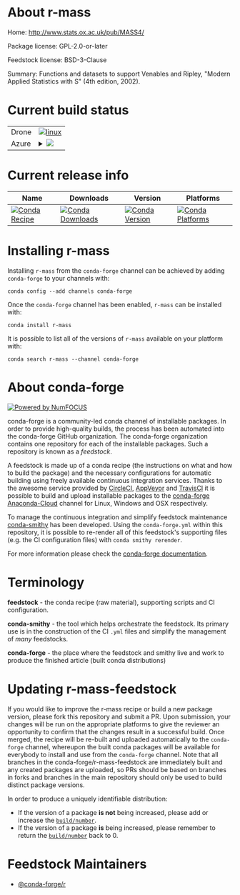 About r-mass
============

Home: http://www.stats.ox.ac.uk/pub/MASS4/

Package license: GPL-2.0-or-later

Feedstock license: BSD-3-Clause

Summary: Functions and datasets to support Venables and Ripley, "Modern Applied Statistics with S" (4th edition, 2002).



Current build status
====================


<table><tr>
    <td>Drone</td>
    <td>
      <a href="https://cloud.drone.io/conda-forge/r-mass-feedstock">
        <img alt="linux" src="https://img.shields.io/drone/build/conda-forge/r-mass-feedstock/master.svg?label=Linux">
      </a>
    </td>
  </tr>
    
  <tr>
    <td>Azure</td>
    <td>
      <details>
        <summary>
          <a href="https://dev.azure.com/conda-forge/feedstock-builds/_build/latest?definitionId=1334&branchName=master">
            <img src="https://dev.azure.com/conda-forge/feedstock-builds/_apis/build/status/r-mass-feedstock?branchName=master">
          </a>
        </summary>
        <table>
          <thead><tr><th>Variant</th><th>Status</th></tr></thead>
          <tbody><tr>
              <td>linux_64_r_base3.6target_platformlinux-64</td>
              <td>
                <a href="https://dev.azure.com/conda-forge/feedstock-builds/_build/latest?definitionId=1334&branchName=master">
                  <img src="https://dev.azure.com/conda-forge/feedstock-builds/_apis/build/status/r-mass-feedstock?branchName=master&jobName=linux&configuration=linux_64_r_base3.6target_platformlinux-64" alt="variant">
                </a>
              </td>
            </tr><tr>
              <td>linux_64_r_base4.0target_platformlinux-64</td>
              <td>
                <a href="https://dev.azure.com/conda-forge/feedstock-builds/_build/latest?definitionId=1334&branchName=master">
                  <img src="https://dev.azure.com/conda-forge/feedstock-builds/_apis/build/status/r-mass-feedstock?branchName=master&jobName=linux&configuration=linux_64_r_base4.0target_platformlinux-64" alt="variant">
                </a>
              </td>
            </tr><tr>
              <td>linux_aarch64_r_base3.6target_platformlinux-aarch64</td>
              <td>
                <a href="https://dev.azure.com/conda-forge/feedstock-builds/_build/latest?definitionId=1334&branchName=master">
                  <img src="https://dev.azure.com/conda-forge/feedstock-builds/_apis/build/status/r-mass-feedstock?branchName=master&jobName=linux&configuration=linux_aarch64_r_base3.6target_platformlinux-aarch64" alt="variant">
                </a>
              </td>
            </tr><tr>
              <td>linux_aarch64_r_base4.0target_platformlinux-aarch64</td>
              <td>
                <a href="https://dev.azure.com/conda-forge/feedstock-builds/_build/latest?definitionId=1334&branchName=master">
                  <img src="https://dev.azure.com/conda-forge/feedstock-builds/_apis/build/status/r-mass-feedstock?branchName=master&jobName=linux&configuration=linux_aarch64_r_base4.0target_platformlinux-aarch64" alt="variant">
                </a>
              </td>
            </tr><tr>
              <td>linux_ppc64le_r_base3.6target_platformlinux-ppc64le</td>
              <td>
                <a href="https://dev.azure.com/conda-forge/feedstock-builds/_build/latest?definitionId=1334&branchName=master">
                  <img src="https://dev.azure.com/conda-forge/feedstock-builds/_apis/build/status/r-mass-feedstock?branchName=master&jobName=linux&configuration=linux_ppc64le_r_base3.6target_platformlinux-ppc64le" alt="variant">
                </a>
              </td>
            </tr><tr>
              <td>linux_ppc64le_r_base4.0target_platformlinux-ppc64le</td>
              <td>
                <a href="https://dev.azure.com/conda-forge/feedstock-builds/_build/latest?definitionId=1334&branchName=master">
                  <img src="https://dev.azure.com/conda-forge/feedstock-builds/_apis/build/status/r-mass-feedstock?branchName=master&jobName=linux&configuration=linux_ppc64le_r_base4.0target_platformlinux-ppc64le" alt="variant">
                </a>
              </td>
            </tr><tr>
              <td>osx_64_r_base3.6target_platformosx-64</td>
              <td>
                <a href="https://dev.azure.com/conda-forge/feedstock-builds/_build/latest?definitionId=1334&branchName=master">
                  <img src="https://dev.azure.com/conda-forge/feedstock-builds/_apis/build/status/r-mass-feedstock?branchName=master&jobName=osx&configuration=osx_64_r_base3.6target_platformosx-64" alt="variant">
                </a>
              </td>
            </tr><tr>
              <td>osx_64_r_base4.0target_platformosx-64</td>
              <td>
                <a href="https://dev.azure.com/conda-forge/feedstock-builds/_build/latest?definitionId=1334&branchName=master">
                  <img src="https://dev.azure.com/conda-forge/feedstock-builds/_apis/build/status/r-mass-feedstock?branchName=master&jobName=osx&configuration=osx_64_r_base4.0target_platformosx-64" alt="variant">
                </a>
              </td>
            </tr><tr>
              <td>win_64_r_base3.6target_platformwin-64</td>
              <td>
                <a href="https://dev.azure.com/conda-forge/feedstock-builds/_build/latest?definitionId=1334&branchName=master">
                  <img src="https://dev.azure.com/conda-forge/feedstock-builds/_apis/build/status/r-mass-feedstock?branchName=master&jobName=win&configuration=win_64_r_base3.6target_platformwin-64" alt="variant">
                </a>
              </td>
            </tr><tr>
              <td>win_64_r_base4.0target_platformwin-64</td>
              <td>
                <a href="https://dev.azure.com/conda-forge/feedstock-builds/_build/latest?definitionId=1334&branchName=master">
                  <img src="https://dev.azure.com/conda-forge/feedstock-builds/_apis/build/status/r-mass-feedstock?branchName=master&jobName=win&configuration=win_64_r_base4.0target_platformwin-64" alt="variant">
                </a>
              </td>
            </tr>
          </tbody>
        </table>
      </details>
    </td>
  </tr>
</table>

Current release info
====================

| Name | Downloads | Version | Platforms |
| --- | --- | --- | --- |
| [![Conda Recipe](https://img.shields.io/badge/recipe-r--mass-green.svg)](https://anaconda.org/conda-forge/r-mass) | [![Conda Downloads](https://img.shields.io/conda/dn/conda-forge/r-mass.svg)](https://anaconda.org/conda-forge/r-mass) | [![Conda Version](https://img.shields.io/conda/vn/conda-forge/r-mass.svg)](https://anaconda.org/conda-forge/r-mass) | [![Conda Platforms](https://img.shields.io/conda/pn/conda-forge/r-mass.svg)](https://anaconda.org/conda-forge/r-mass) |

Installing r-mass
=================

Installing `r-mass` from the `conda-forge` channel can be achieved by adding `conda-forge` to your channels with:

```
conda config --add channels conda-forge
```

Once the `conda-forge` channel has been enabled, `r-mass` can be installed with:

```
conda install r-mass
```

It is possible to list all of the versions of `r-mass` available on your platform with:

```
conda search r-mass --channel conda-forge
```


About conda-forge
=================

[![Powered by NumFOCUS](https://img.shields.io/badge/powered%20by-NumFOCUS-orange.svg?style=flat&colorA=E1523D&colorB=007D8A)](http://numfocus.org)

conda-forge is a community-led conda channel of installable packages.
In order to provide high-quality builds, the process has been automated into the
conda-forge GitHub organization. The conda-forge organization contains one repository
for each of the installable packages. Such a repository is known as a *feedstock*.

A feedstock is made up of a conda recipe (the instructions on what and how to build
the package) and the necessary configurations for automatic building using freely
available continuous integration services. Thanks to the awesome service provided by
[CircleCI](https://circleci.com/), [AppVeyor](https://www.appveyor.com/)
and [TravisCI](https://travis-ci.com/) it is possible to build and upload installable
packages to the [conda-forge](https://anaconda.org/conda-forge)
[Anaconda-Cloud](https://anaconda.org/) channel for Linux, Windows and OSX respectively.

To manage the continuous integration and simplify feedstock maintenance
[conda-smithy](https://github.com/conda-forge/conda-smithy) has been developed.
Using the ``conda-forge.yml`` within this repository, it is possible to re-render all of
this feedstock's supporting files (e.g. the CI configuration files) with ``conda smithy rerender``.

For more information please check the [conda-forge documentation](https://conda-forge.org/docs/).

Terminology
===========

**feedstock** - the conda recipe (raw material), supporting scripts and CI configuration.

**conda-smithy** - the tool which helps orchestrate the feedstock.
                   Its primary use is in the construction of the CI ``.yml`` files
                   and simplify the management of *many* feedstocks.

**conda-forge** - the place where the feedstock and smithy live and work to
                  produce the finished article (built conda distributions)


Updating r-mass-feedstock
=========================

If you would like to improve the r-mass recipe or build a new
package version, please fork this repository and submit a PR. Upon submission,
your changes will be run on the appropriate platforms to give the reviewer an
opportunity to confirm that the changes result in a successful build. Once
merged, the recipe will be re-built and uploaded automatically to the
`conda-forge` channel, whereupon the built conda packages will be available for
everybody to install and use from the `conda-forge` channel.
Note that all branches in the conda-forge/r-mass-feedstock are
immediately built and any created packages are uploaded, so PRs should be based
on branches in forks and branches in the main repository should only be used to
build distinct package versions.

In order to produce a uniquely identifiable distribution:
 * If the version of a package **is not** being increased, please add or increase
   the [``build/number``](https://conda.io/docs/user-guide/tasks/build-packages/define-metadata.html#build-number-and-string).
 * If the version of a package **is** being increased, please remember to return
   the [``build/number``](https://conda.io/docs/user-guide/tasks/build-packages/define-metadata.html#build-number-and-string)
   back to 0.

Feedstock Maintainers
=====================

* [@conda-forge/r](https://github.com/conda-forge/r/)

